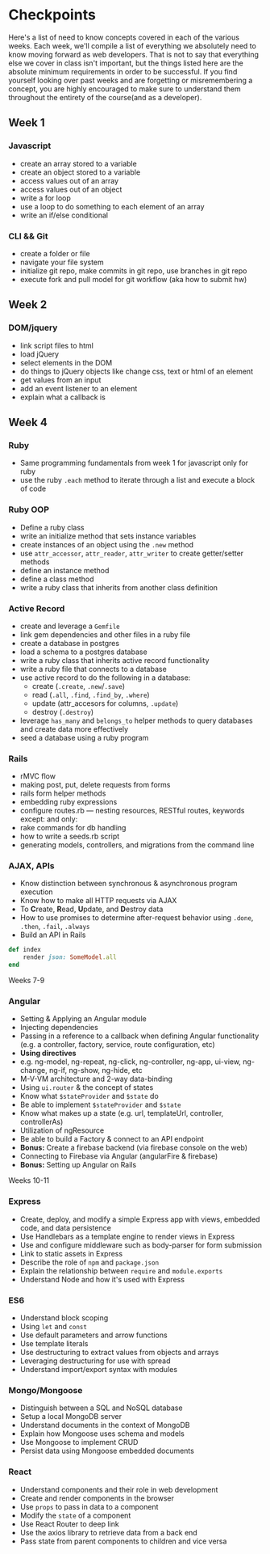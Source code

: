 # Checkpoints

Here's a list of need to know concepts covered in each of the various weeks. Each week, we'll compile a list of everything we absolutely need to know moving forward as web developers. That is not to say that everything else we cover in class isn't important, but the things listed here are the absolute minimum requirements in order to be successful. If you find yourself looking over past weeks and are forgetting or misremembering a concept, you are highly encouraged to make sure to understand them throughout the entirety of the course(and as a developer).

## Week 1

### Javascript

- create an array stored to a variable
- create an object stored to a variable
- access values out of an array
- access values out of an object
- write a for loop
- use a loop to do something to each element of an array
- write an if/else conditional

### CLI && Git

- create a folder or file
- navigate your file system
- initialize git repo, make commits in git repo, use branches in git repo
- execute fork and pull model for git workflow (aka how to submit hw)

## Week 2

### DOM/jquery

- link script files to html
- load jQuery
- select elements in the DOM
- do things to jQuery objects like change css, text or html of an element
- get values from an input
- add an event listener to an element
- explain what a callback is

## Week 4

### Ruby

- Same programming fundamentals from week 1 for javascript only for ruby
- use the ruby `.each` method to iterate through a list and execute a block of code

### Ruby OOP
- Define a ruby class
- write an initialize method that sets instance variables
- create instances of an object using the `.new` method
- use `attr_accessor`, `attr_reader`, `attr_writer` to create getter/setter methods
- define an instance method
- define a class method
- write a ruby class that inherits from another class definition

### Active Record
- create and leverage a `Gemfile`
- link gem dependencies and other files in a ruby file
- create a database in postgres
- load a schema to a postgres database
- write a ruby class that inherits active record functionality
- write a ruby file that connects to a database
- use active record to do the following in a database:
  - create (`.create`, `.new`/`.save`)
  - read (`.all`, `.find`, `.find_by`, `.where`)
  - update (attr_accesors for columns, `.update`)
  - destroy (`.destroy`)
- leverage `has_many` and `belongs_to` helper methods to query databases and create data more effectively
- seed a database using a ruby program

### Rails

- rMVC flow
- making post, put, delete requests from forms
- rails form helper methods
- embedding ruby expressions
- configure routes.rb — nesting resources, RESTful routes, keywords except: and only:
- rake commands for db handling
- how to write a seeds.rb script
- generating models, controllers, and migrations from the command line

### AJAX, APIs
- Know distinction between synchronous & asynchronous program execution
- Know how to make all HTTP requests via AJAX
 - To **C**reate, **R**ead, **U**pdate, and **D**estroy data
- How to use promises to determine after-request behavior using `.done`, `.then`, `.fail`, `.always`
- Build an API in Rails
```rb
def index
    render json: SomeModel.all
end
```

Weeks 7-9

### Angular

- Setting & Applying an Angular module
- Injecting dependencies
 - Passing in a reference to a callback when defining Angular functionality (e.g. a controller, factory, service, route configuration, etc)
- **Using directives**
 - e.g. ng-model, ng-repeat, ng-click, ng-controller, ng-app, ui-view, ng-change, ng-if, ng-show, ng-hide, etc
- M-V-VM architecture and 2-way data-binding
- Using `ui.router` & the concept of states
 - Know what `$stateProvider` and `$state` do
 - Be able to implement `$stateProvider` and `$state`
 - Know what makes up a state (e.g. url, templateUrl, controller, controllerAs)
- Utilization of ngResource
 - Be able to build a Factory & connect to an API endpoint
- **Bonus:** Create a firebase backend (via firebase console on the web)
 - Connecting to Firebase via Angular (angularFire & firebase)
- **Bonus:** Setting up Angular on Rails

Weeks 10-11

### Express
- Create, deploy, and modify a simple Express app with views, embedded code, and data persistence
- Use Handlebars as a template engine to render views in Express
- Use and configure middleware such as body-parser for form submission
- Link to static assets in Express
- Describe the role of `npm` and `package.json`
- Explain the relationship between `require` and `module.exports`
- Understand Node and how it's used with Express

### ES6

- Understand block scoping
- Using `let` and `const`
- Use default parameters and arrow functions
- Use template literals
- Use destructuring to extract values from objects and arrays
- Leveraging destructuring for use with spread
- Understand import/export syntax with modules

### Mongo/Mongoose

- Distinguish between a SQL and NoSQL database
- Setup a local MongoDB server
- Understand documents in the context of MongoDB
- Explain how Mongoose uses schema and models
- Use Mongoose to implement CRUD
- Persist data using Mongoose embedded documents

### React

- Understand components and their role in web development
- Create and render components in the browser
- Use `props` to pass in data to a component
- Modify the `state` of a component
- Use React Router to deep link
- Use the axios library to retrieve data from a back end
- Pass state from parent components to children and vice versa

